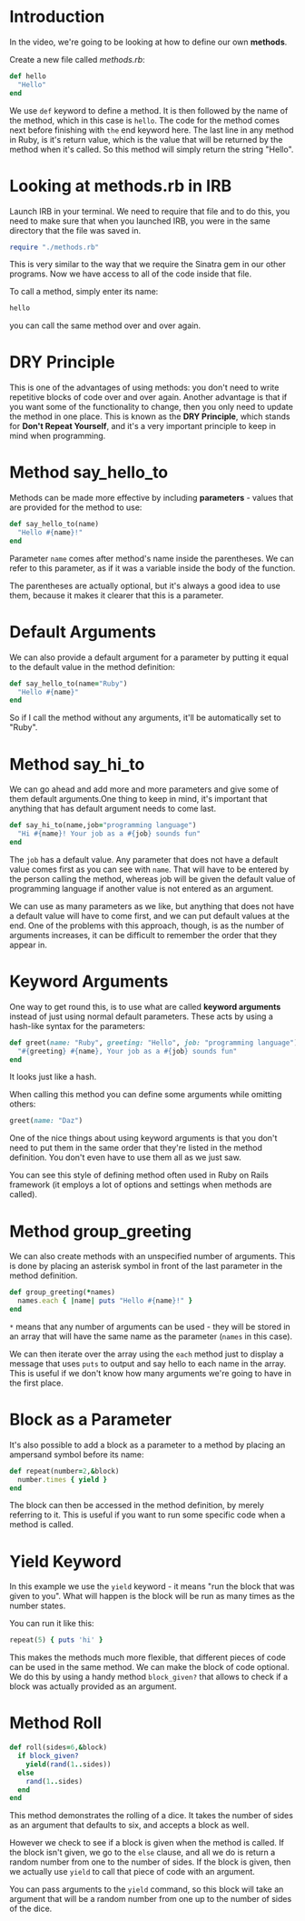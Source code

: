 # Introduction

In the video, we're going to be looking at how to define our own **methods**.

Create a new file called *methods.rb*:

```ruby
def hello
  "Hello"
end
```

We use `def` keyword to define a method. It is then followed by the name of the method, which in this case is `hello`. The code for the method comes next before finishing with `the` end keyword here. The last line in any method in Ruby, is it's return value, which is the value that will be returned by the method when it's called. So this method will simply return the string "Hello".

# Looking at methods.rb in IRB

Launch IRB in your terminal. We need to require that file and to do this, you need to make sure that when you launched IRB, you were in the same directory that the file was saved in.

```ruby
require "./methods.rb"
```

This is very similar to the way that we require the Sinatra gem in our other programs. Now we have access to all of the code inside that file.

To call a method, simply enter its name:

```ruby
hello
```

you can call the same method over and over again.

# DRY Principle

This is one of the advantages of using methods: you don't need to write repetitive blocks of code over and over again. Another advantage is that if you want some of the functionality to change, then you only need to update the method in one place. This is known as the **DRY Principle**, which stands for **Don't Repeat Yourself**, and it's a very important principle to keep in mind when programming.

# Method say_hello_to

Methods can be made more effective by including **parameters** - values that are provided for the method to use:

```ruby
def say_hello_to(name)
  "Hello #{name}!"
end
```

Parameter `name` comes after method's name inside the parentheses. We can refer to this parameter, as if it was a variable inside the body of the function.

The parentheses are actually optional, but it's always a good idea to use them, because it makes it clearer that this is a parameter.

# Default Arguments

We can also provide a default argument for a parameter by putting it equal to the default value in the method definition:

```ruby
def say_hello_to(name="Ruby")
  "Hello #{name}"
end
```

So if I call the method without any arguments, it'll be automatically set to "Ruby".

# Method say_hi_to

We can go ahead and add more and more parameters and give some of them default arguments.One thing to keep in mind, it's important that anything that has default argument needs to come last.

```ruby
def say_hi_to(name,job="programming language")
  "Hi #{name}! Your job as a #{job} sounds fun"
end
```

The `job` has a default value. Any parameter that does not have a default value comes first as you can see with `name`. That will have to be entered by the person calling the method, whereas job will be given the default value of programming language if another value is not entered as an argument.

We can use as many parameters as we like, but anything that does not have a default value will have to come first, and we can put default values at the end. One of the problems with this approach, though, is as the number of arguments increases, it can be difficult to remember the order that they appear in.

# Keyword Arguments

One way to get round this, is to use what are called **keyword arguments** instead of just using normal default parameters. These acts by using a hash-like syntax for the parameters:

```ruby
def greet(name: "Ruby", greeting: "Hello", job: "programming language")
  "#{greeting} #{name}, Your job as a #{job} sounds fun"
end
```

It looks just like a hash.

When calling this method you can define some arguments while omitting others:

```ruby
greet(name: "Daz")
```

One of the nice things about using keyword arguments is that you don't need to put them in the same order that they're listed in the method definition. You don't even have to use them all as we just saw.

You can see this style of defining method often used in Ruby on Rails framework (it employs a lot of options and settings when methods are called).

# Method group_greeting

We can also create methods with an unspecified number of arguments. This is done by placing an asterisk symbol in front of the last parameter in the method definition.

```ruby
def group_greeting(*names)
  names.each { |name| puts "Hello #{name}!" }
end
```

`*` means that any number of arguments can be used - they will be stored in an array that will have the same name as the parameter (`names` in this case).

We can then iterate over the array using the `each` method just to display a message that uses `puts` to output and say hello to each name in the array. This is useful if we don't know how many arguments we're going to have in the first place.

# Block as a Parameter

It's also possible to add a block as a parameter to a method by placing an ampersand symbol before its name:

```ruby
def repeat(number=2,&block)
  number.times { yield }
end
```

The block can then be accessed in the method definition, by merely referring to it. This is useful if you want to run some specific code when a method is called.

# Yield Keyword

In this example we use the `yield` keyword - it means "run the block that was given to you". What will happen is the block will be run as many times as the number states.

You can run it like this:

```ruby
repeat(5) { puts 'hi' }
```

This makes the methods much more flexible, that different pieces of code can be used in the same method. We can make the block of code optional. We do this by using a handy method `block_given?` that allows to check if a block was actually provided as an argument.

# Method Roll

```ruby
def roll(sides=6,&block)
  if block_given?
    yield(rand(1..sides))
  else
    rand(1..sides)
  end
end
```

This method demonstrates the rolling of a dice. It takes the number of sides as an argument that defaults to six, and accepts a block as well.

However we check to see if a block is given when the method is called. If the block isn't given, we go to the `else` clause, and all we do is return a random number from one to the number of sides. If the block is given, then we actually use `yield` to call that piece of code with an argument.

You can pass arguments to the `yield` command, so this block will take an argument that will be a random number from one up to the number of sides of the dice.